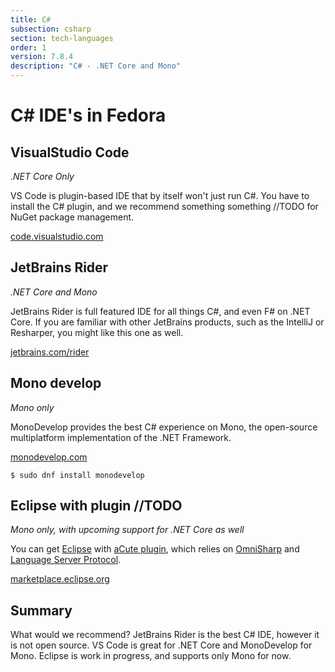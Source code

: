 ```yaml
---
title: C#
subsection: csharp
section: tech-languages
order: 1
version: 7.8.4
description: "C# - .NET Core and Mono"
---
```


# C# IDE's in Fedora

## VisualStudio Code

_.NET Core Only_

VS Code is plugin-based IDE that by itself won't just run C#. You have to install the C# plugin, and we recommend something something //TODO for NuGet package management.

[code.visualstudio.com](https://code.visualstudio.com)

## JetBrains Rider

_.NET Core and Mono_

JetBrains Rider is full featured IDE for all things C#, and even F# on .NET Core. If you are familiar with other JetBrains products, such as the IntelliJ or Resharper, you might like this one as well.

[jetbrains.com/rider](http://jetbrains.com/rider)

## Mono develop

_Mono only_

MonoDevelop provides the best C# experience on Mono, the open-source multiplatform implementation of the .NET Framework.

[monodevelop.com](http://www.monodevelop.com)

```
$ sudo dnf install monodevelop
```

## Eclipse with plugin //TODO

_Mono only, with upcoming support for .NET Core as well_

You can get [Eclipse](http://www.eclipse.org) with [aCute plugin](https://github.com/mickaelistria/aCute), which relies on [OmniSharp](http://www.omnisharp.net) and [Language Server Protocol](https://github.com/Microsoft/language-server-protocol).

[marketplace.eclipse.org](https://marketplace.eclipse.org/content/acute-c-edition-eclipse-ide-experimental)

## Summary

What would we recommend? JetBrains Rider is the best C# IDE, however it is not open source. VS Code is great for .NET Core and MonoDevelop for Mono. Eclipse is work in progress, and supports only Mono for now.
